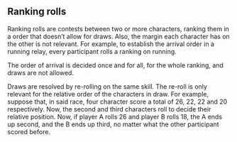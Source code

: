 ## Ranking rolls

Ranking rolls are contests between two or more characters, ranking them in a
order that doesn’t allow for draws. Also, the margin each character has on the
other is not relevant. For example, to establish the arrival order in a running
relay, every participant rolls a ranking on running. 

The order of arrival is
decided once and for all, for the whole ranking, and draws are not allowed.

Draws are resolved by re-rolling on the same skill. The re-roll is only relevant
for the relative order of the characters in draw. For example, suppose that, in
said race, four character score a total of 26, 22, 22 and 20 respectively. Now,
the second and third characters roll to decide their relative position. Now, if
player A rolls 26 and player B rolls 18, the A ends up second, and the B ends up
third, no matter what the other participant scored before.


